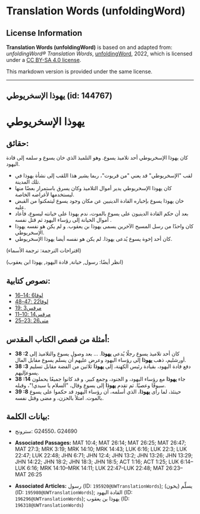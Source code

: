 # Translation Words (unfoldingWord)

## License Information

**Translation Words (unfoldingWord)** is based on and adapted from: _unfoldingWord® Translation Words_, [unfoldingWord](https://unfoldingword.org/utw), 2022, which is licensed under a [CC BY-SA 4.0 license](https://creativecommons.org/licenses/by-sa/4.0/legalcode.en).

This markdown version is provided under the same license.



--------------------------------

## يهوذا الإسخريوطي (id: 144767)

يهوذا الإسخريوطي
================

حقائق:
------

كان يهوذا الإسخريوطي أحد تلاميذ يسوع. وهو التلميذ الذي خان يسوع و سلمه إلى قادة اليهود.

* لقب "الإسخريوطي" قد يعني "من قريوت"، ربما يشير هذا اللقب إلى نشأة يهوذا في تلك المدينة.
* كان يهوذا الإسخريوطي يدير أموال التلاميذ وكان يسرق باستمرار بعضًا منها ليستخدمها لأغراضه الخاصة.
* خان يهوذا يسوع بإخباره القادة الدينيين عن مكان وجود يسوع ليتمكنوا من القبض عليه.
* بعد أن حكم القادة الدينيون على يسوع بالموت، ندم يهوذا على خيانته ليسوع، فأعاد أموال الخيانة إلى رؤساء اليهود ثم قتل نفسه .
* كان واحدًا من رسل المسيح الآخرين يسمى يهوذا بن يعقوب. و لم يكن هو نفسه يهوذا الإسخريوطي.
* كان أحد إخوة يسوع يُدعى يهوذا. لم يكن هو نفسه أيضا يهوذا الإسخريوطي.

(اقتراحات الترجمة: ترجمة الأسماء)

(انظر أيضًا: رسول, خيانة, قادة اليهود, يهوذا ابن يعقوب)

نصوص كتابية:
------------

* [لوقا6 :14–16](https://ref.ly/Luke6:14-Luke6:16)
* [لوقا22 :47–48](https://ref.ly/Luke22:47-Luke22:48)
* [مرقس3 :19](https://ref.ly/Mark3:19)
* [مرقس14 :10–11](https://ref.ly/Mark14:10-Mark14:11)
* [متى26 :23–25](https://ref.ly/Matt26:23-Matt26:25)

أمثلة من قصص الكتاب المقدس:
---------------------------

* **38 :2** كان أحد تلاميذ يسوع رجلًا يُدعى **يهوذا**. … بعد وصول يسوع والتلاميذ إلى أورشليم، ذهب **يهوذا** إلى رؤساء اليهود وعرض عليهم أن يسلم يسوع مقابل المال.
* **38 :3** دفع قادة اليهود، بقيادة رئيس الكهنة، إلى **يهوذا** ثلاثين من الفضة مقابل تسليم يسوعإليهم.
* **38 :14** جاء **يهوذا** مع رؤساء اليهود، و الجنود، وجمع كبير. و قد كانوا جميعًا يحملون سيوفًا وعصيًا. ثم تقدم **يهوذا** إلى يسوع وقال، "السلام يا سيدي!"، وقبله.
* **39 :8** حينئذ، لما رأى **يهوذا**، الذي أسلمه، أن رؤساء اليهود قد حكموا على يسوع بالموت. امتلأ بالحزن، و مضى وقتل نفسه.

بيانات الكلمة:
--------------

* سترونج: G24550، G24690

* **Associated Passages:** MAT 10:4; MAT 26:14; MAT 26:25; MAT 26:47; MAT 27:3; MRK 3:19; MRK 14:10; MRK 14:43; LUK 6:16; LUK 22:3; LUK 22:47; LUK 22:48; JHN 6:71; JHN 12:4; JHN 13:2; JHN 13:26; JHN 13:29; JHN 14:22; JHN 18:2; JHN 18:3; JHN 18:5; ACT 1:16; ACT 1:25; LUK 6:14–LUK 6:16; MRK 14:10–MRK 14:11; LUK 22:47–LUK 22:48; MAT 26:23–MAT 26:25
* **Associated Articles:** رسول (ID: `195920@UWTranslationWords`); يسلِّم (يخون) (ID: `195980@UWTranslationWords`); القادة اليهود (ID: `196296@UWTranslationWords`); يهوذا بن يعقوب (ID: `196318@UWTranslationWords`)

